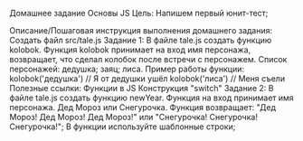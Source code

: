Домашнее задание
Основы JS
Цель:
Напишем первый юнит-тест;

Описание/Пошаговая инструкция выполнения домашнего задания:
Создать файл src/tale.js
Задание 1:
В файле tale.js cоздать функцию kolobok.
Функция kolobok принимает на вход имя персонажа, возвращает, что сделал колобок после встречи с персонажем.
Список персонажей: дедушка; заяц; лиса.
Пример работы функции:
kolobok('дедушка') // Я от дедушки ушёл
kolobok('лиса') // Меня съели
Полезные ссылки:
Функции в JS
Конструкция "switch"
Задание 2:
В файле tale.js cоздать функцию newYear.
Функция на вход принимает имя персонажа. Дед Мороз или Снегурочка.
Функция возвращает: "Дед Мороз! Дед Мороз! Дед Мороз!" или "Снегурочка! Снегурочка! Снегурочка!";
В функции используйте шаблонные строки;
